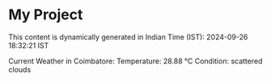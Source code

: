 # My Project

This content is dynamically generated in Indian Time (IST): 2024-09-26 18:32:21 IST


Current Weather in Coimbatore:
Temperature: 28.88 °C
Condition: scattered clouds
